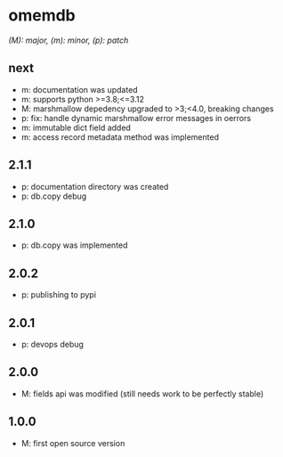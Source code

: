 # omemdb

*(M): major, (m): minor, (p): patch*

## next
* m: documentation was updated
* m: supports python >=3.8;<=3.12
* M: marshmallow depedency upgraded to >3;<4.0, breaking changes
* p: fix: handle dynamic marshmallow error messages in oerrors
* m: immutable dict field added
* m: access record metadata method was implemented

## 2.1.1
* p: documentation directory was created
* p: db.copy debug

## 2.1.0
* p: db.copy was implemented 

## 2.0.2
* p: publishing to pypi

## 2.0.1
* p: devops debug

## 2.0.0
* M: fields api was modified (still needs work to be perfectly stable)

## 1.0.0
* M: first open source version
